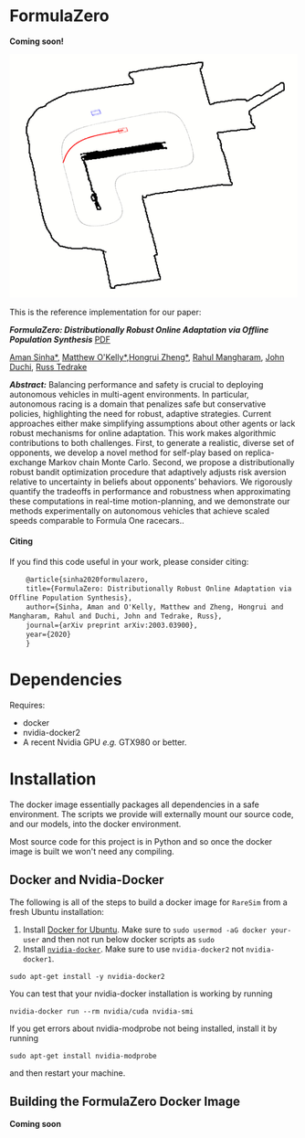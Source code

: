 # FormulaZero
<b>Coming soon!</b>
<p align="center">
  <img src="assets/action.gif"/>
</p>


This is the reference implementation for our paper:

<em><b>FormulaZero: Distributionally Robust Online Adaptation via Offline Population Synthesis</b></em>
[PDF](https://arxiv.org/pdf/2003.03900.pdf)

[Aman Sinha*](http://amansinha.org), [Matthew O'Kelly*](http://www.mokelly.net/),[Hongrui Zheng*](https://hongruizheng.com), [Rahul Mangharam](), [John Duchi](http://stanford.edu/~jduchi/), [Russ Tedrake](https://groups.csail.mit.edu/locomotion/russt.html)

<em><b>Abstract:</b></em> Balancing performance and safety is crucial to deploying autonomous vehicles
in multi-agent environments. In particular, autonomous racing is a domain 
that penalizes safe but conservative policies, highlighting the need for
robust, adaptive strategies. Current approaches either make simplifying
assumptions about other agents or lack robust mechanisms for online
adaptation. This work makes algorithmic contributions to both
challenges. First, to generate a realistic, diverse set of opponents, we
develop a novel method for self-play based on replica-exchange Markov chain
Monte Carlo. Second, we propose a distributionally robust bandit
optimization procedure that adaptively adjusts risk aversion
relative to uncertainty in beliefs about opponents’ behaviors. We rigorously
quantify the tradeoffs in performance and robustness when approximating
these computations in real-time motion-planning, and we
demonstrate our methods experimentally on autonomous vehicles
that achieve scaled speeds comparable to Formula One racecars..

#### Citing

If you find this code useful in your work, please consider citing:

```
	@article{sinha2020formulazero,
	title={FormulaZero: Distributionally Robust Online Adaptation via Offline Population Synthesis},
	author={Sinha, Aman and O'Kelly, Matthew and Zheng, Hongrui and Mangharam, Rahul and Duchi, John and Tedrake, Russ},
	journal={arXiv preprint arXiv:2003.03900},
	year={2020}
	}

```

# Dependencies
Requires:
* docker
* nvidia-docker2
* A recent Nvidia GPU *e.g.* GTX980 or better.

# Installation
The docker image essentially packages all dependencies in a safe environment.  The scripts we provide will externally mount our source code, and our models, into the docker environment.

Most source code for this project is in Python and so once the docker image is built we won't need any compiling.

## Docker and Nvidia-Docker

The following is all of the steps to build a docker image for `RareSim` from a fresh Ubuntu installation:

1) Install [Docker for Ubuntu](https://docs.docker.com/engine/installation/linux/docker-ce/ubuntu/). Make sure to `sudo usermod -aG docker your-user` and then not run below docker scripts as `sudo`
2) Install [`nvidia-docker`](https://github.com/NVIDIA/nvidia-docker). Make sure to use `nvidia-docker2` not `nvidia-docker1`.
```
sudo apt-get install -y nvidia-docker2
```
You can test that your nvidia-docker installation is working by running
```
nvidia-docker run --rm nvidia/cuda nvidia-smi
```
If you get errors about nvidia-modprobe not being installed, install it by running
```
sudo apt-get install nvidia-modprobe
```
and then restart your machine.

## Building the FormulaZero Docker Image
<b>Coming soon</b>
